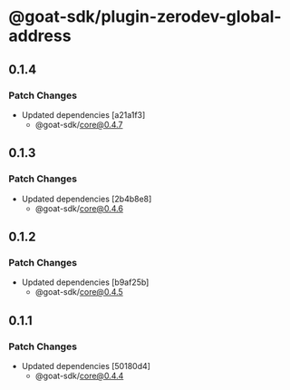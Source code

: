 # @goat-sdk/plugin-zerodev-global-address

## 0.1.4

### Patch Changes

- Updated dependencies [a21a1f3]
  - @goat-sdk/core@0.4.7

## 0.1.3

### Patch Changes

- Updated dependencies [2b4b8e8]
  - @goat-sdk/core@0.4.6

## 0.1.2

### Patch Changes

- Updated dependencies [b9af25b]
  - @goat-sdk/core@0.4.5

## 0.1.1

### Patch Changes

- Updated dependencies [50180d4]
  - @goat-sdk/core@0.4.4

